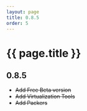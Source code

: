 ```yaml
---
layout: page
title: 0.8.5
order: 5
---
```


# {{ page.title }}

## 0.8.5

- ~~Add Free Beta version~~ 
- ~~Add Virtualization Tools~~
- ~~Add Packers~~

